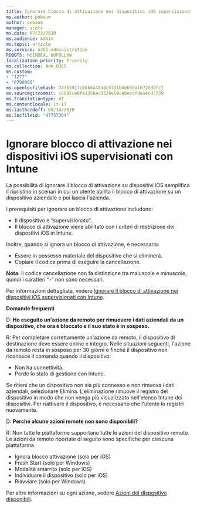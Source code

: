 ```yaml
---
title: Ignorare blocco di attivazione nei dispositivi iOS supervisionati con Intune
ms.author: pebaum
author: pebaum
manager: scotv
ms.date: 07/23/2020
ms.audience: Admin
ms.topic: article
ms.service: o365-administration
ROBOTS: NOINDEX, NOFOLLOW
localization_priority: Priority
ms.collection: Adm_O365
ms.custom:
- "1277"
- "6700008"
ms.openlocfilehash: 743b5917c08b0a49a8c5791bdeb59a1672dd0fc7
ms.sourcegitcommit: c6692ce0fa1358ec3529e59ca0ecdfdea4cdc759
ms.translationtype: HT
ms.contentlocale: it-IT
ms.lasthandoff: 09/14/2020
ms.locfileid: "47757304"
---
```

# <a name="bypass-activation-lock-on-supervised-ios-devices-with-intune"></a>Ignorare blocco di attivazione nei dispositivi iOS supervisionati con Intune

La possibilità di ignorare il blocco di attivazione su dispositivi iOS semplifica il ripristino in scenari in cui un utente abilita il blocco di attivazione su un dispositivo aziendale e poi lascia l'azienda.

I prerequisiti per ignorare un blocco di attivazione includono:

- Il dispositivo è “supervisionato”.
- Il blocco di attivazione viene abilitato con i criteri di restrizione dei dispositivi iOS in Intune.

Inoltre, quando si ignora un blocco di attivazione, è necessario:

- Essere in possesso materiale del dispositivo che si eliminerà.
- Copiare il codice prima di eseguire la cancellazione.

**Nota:** il codice cancellazione non fa distinzione tra maiuscole e minuscole, quindi i caratteri “-” non sono necessari.

Per informazioni dettagliate, vedere [Ignorare il blocco di attivazione nei dispositivi iOS supervisionati con Intune](https://docs.microsoft.com/intune/device-activation-lock-bypass).

**Domande frequenti**

D: **Ho eseguito un'azione da remoto per rimuovere i dati aziendali da un dispositivo, che ora è bloccato e il suo stato è in sospeso.**

R: Per completare correttamente un'azione da remoto, il dispositivo di destinazione deve essere online e integro. Nelle situazioni seguenti, l'azione da remoto resta in sospeso per 30 giorni o finché il dispositivo non riconosce il comando quando il dispositivo:

- Non ha connettività.
- Perde lo stato di gestione con Intune.

Se ritieni che un dispositivo non sia più connesso e non rimuova i dati aziendali, selezionare Elimina. L'eliminazione rimuove il registro del dispositivo in modo che non venga più visualizzato nell'elenco Intune dei dispositivi. Per riattivare il dispositivo, è necessario che l'utente lo registri nuovamente.

D: **Perché alcune azioni remote non sono disponibili?**

R: Non tutte le piattaforme supportano tutte le azioni del dispositivo remoto. Le azioni da remoto riportate di seguito sono specifiche per ciascuna piattaforma.

- Ignora blocco attivazione (solo per iOS)
- Fresh Start (solo per Windows)
- Modalità smarrito (solo per iOS)
- Individuare il dispositivo (solo per iOS)
- Riavviare (solo per Windows)

Per altre informazioni su ogni azione, vedere [Azioni del dispositivo disponibili](https://docs.microsoft.com/intune/device-management#available-device-actions).